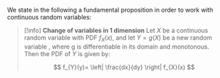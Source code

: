 We state in the following a fundamental proposition in order to work with continuous random variables:

>[!info] **Change of variables in 1 dimension**
>Let $X$ be a continuous random variable with PDF $f_{X}(x)$, and let $Y=g(X)$ be a new random variable , where g is differentiable in its domain and monotonous.
>Then the PDF of $Y$ is given by:
>
>$$ f_{Y}(y)= \left| \frac{dx}{dy} \right| f_{X}(x) $$

